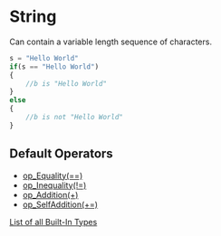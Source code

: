 # String
Can contain a variable length sequence of characters.

```js
s = "Hello World"
if(s == "Hello World")
{
	//b is "Hello World"
}
else
{
	//b is not "Hello World"
}
```

## Default Operators

- [op_Equality(==)](./operators/Equality.md)
- [op_Inequality(!=)](./operators/Inequality.md)
- [op_Addition(+)](./operators/Addition.md)
- [op_SelfAddition(+=)](./operators/Addition.md)


[List of all Built-In Types](./BuiltInTypes.md)